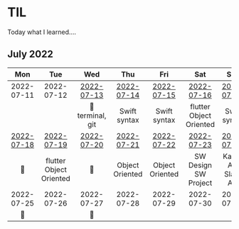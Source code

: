 # TIL
Today what I learned....

## July 2022
|     Mon     |     Tue     |     Wed     |     Thu     |     Fri     |     Sat     |     Sun     |
|:----------:|:----------:|:----------:|:----------:|:----------:|:----------:|:----------:|
| 2022-07-11 | 2022-07-12 | [2022-07-13](/TIL-by-Date/2022.07/0713.md) | [2022-07-14](/TIL-by-Date/2022.07/0714.md) | [2022-07-15](/TIL-by-Date/2022.07/0715.md) | [2022-07-16](/TIL-by-Date/2022.07/0716.md) | [2022-07-17](/TIL-by-Date/2022.07/0717.md) |
|            |            | 📖<br/>terminal, git | Swift syntax | Swift syntax | flutter<br/>Object<br/>Oriented | Swift syntax |
| [2022-07-18](/TIL-by-Date/2022.07/0718.md) | [2022-07-19](/TIL-by-Date/2022.07/0719.md) | [2022-07-20](/TIL-by-Date/2022.07/0720.md) | [2022-07-21](/TIL-by-Date/2022.07/0721.md) | [2022-07-22](/TIL-by-Date/2022.07/0722.md) | [2022-07-23](/TIL-by-Date/2022.07/0723.md) | [2022-07-24 ](/TIL-by-Date/TIL_22072022.07/0724.md)|
|     📖     | flutter<br/>Object<br/>Oriented |     📖     | Object<br/>Oriented | Object<br/>Oriented | SW Design<br/>SW Project | Kakao API<br/>Slack API |
| 2022-07-25 | 2022-07-26 | 2022-07-27 | 2022-07-28 | 2022-07-29 | 2022-07-30 | 2022-07-31 | 
|     📖     |            |     📖     |            |            |            |            |


<!--https://olait.tistory.com/22-->